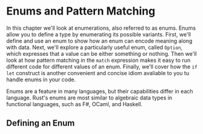 # Enums and Pattern Matching

In this chapter we'll look at enumerations,
also referred to as enums.
Enums allow you to define a type by enumerating its possible variants.
First, we'll define and use an enum to show how an enum can encode meaning along with data.
Next, we'll explore a particularly useful enum,
called `Option`,
which expresses that a value can be either something or nothing.
Then we'll look at how pattern matching in the `match` expression makes it easy to run different code for different values of an enum.
Finally, we'll cover how the `if let` construct is another convenient and concise idiom avaliable to you tu handle enums in your code.

Enums are a feature in many languages,
but their capabilities differ in each language.
Rust's enums are most similar to algebraic data types in functional languages,
such as F#, OCaml, and Haskell.

## Defining an Enum
